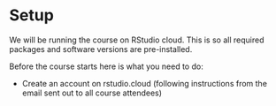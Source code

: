 # Setup

We will be running the course on RStudio cloud. This is so all required packages and software versions are pre-installed.

Before the course starts here is what you need to do:

- Create an account on rstudio.cloud (following instructions from the email sent out to all course attendees)

